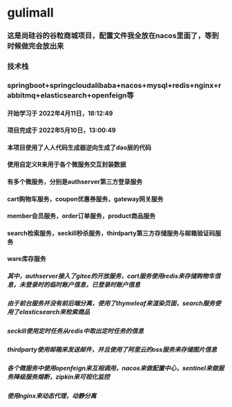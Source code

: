 # gulimall
### 这是尚硅谷的谷粒商城项目，配置文件我全放在nacos里面了，等到时候做完会放出来
### 技术栈
### springboot+springcloudalibaba+nacos+mysql+redis+nginx+rabbitmq+elasticsearch+openfeign等
#### 开始学习于 2022‎年‎4‎月‎11‎日，‏‎18:12:49
#### 项目完成于 2022‎年‎5‎月‎10‎日，‏‎13:00:49
#### 本项目使用了人人代码生成器逆向生成了dao层的代码
#### 使用自定义R来用于各个微服务交互封装数据
#### 有多个微服务，分别是authserver第三方登录服务
#### cart购物车服务，coupon优惠券服务，gateway网关服务
#### member会员服务，order订单服务，product商品服务
#### search检索服务，seckill秒杀服务，thirdparty第三方存储服务与邮箱验证码服务
#### ware库存服务
##### 其中，authserver接入了gitee的开放服务，cart服务使用redis来存储购物车信息，未登录时的临时账户信息，已登录时账户信息
##### 由于前台服务并没有前后端分离，使用了thymeleaf来渲染页面，search服务使用了elasticsearch来检索商品
##### seckill使用定时任务从redis中取出定时任务的信息
##### thirdparty使用邮箱来发送邮件，并且使用了阿里云的oss服务来存储图片信息
##### 各个微服务中使用openfeign来互相调用，nacos来做配置中心，sentinel来做服务降级服务熔断，zipkin来可视化监控
##### 使用nginx来动态代理，动静分离
